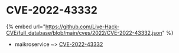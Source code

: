 # CVE-2022-43332
{% embed url="https://github.com/Live-Hack-CVE/full_database/blob/main/cves/2022/CVE-2022-43332.json" %}

* maikroservice ~> [CVE-2022-43332](https://www.alice-snow.ru/2022/database/cve-2022-43332/cve-2022-43332-maikroservice)